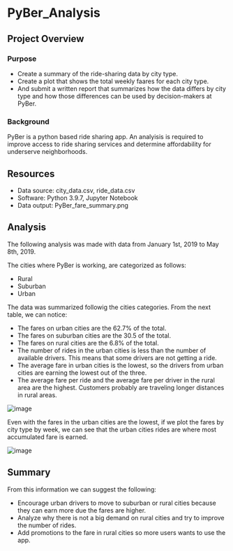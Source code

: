 # PyBer_Analysis
## Project Overview

### Purpose
- Create a summary of the ride-sharing data by city type. 
- Create a  plot that shows the total weekly faares for each city type. 
- And submit a written report that summarizes how the data differs by city type and how those differences can be used by decision-makers at PyBer. 

### Background
PyBer is a python based ride sharing app. An analyisis is required to improve access to ride sharing services and determine affordability for underserve neighborhoods.

## Resources
- Data source: city_data.csv, ride_data.csv
- Software: Python 3.9.7, Jupyter Notebook
- Data output: PyBer_fare_summary.png

## Analysis
The following analysis was made with data from January 1st, 2019 to May 8th, 2019. 

The cities where PyBer is working, are categorized as follows:
- Rural
- Suburban
- Urban

The data was summarized followig the cities categories. From the next table, we can notice:
- The fares on urban cities are the 62.7% of the total. 
- The fares on suburban cities are the 30.5 of the total.
- The fares on rural cities are the 6.8% of the total. 
- The number of rides in the urban cities is less than the number of available drivers. This means that some drivers are not getting a ride. 
- The average fare in urban cities is the lowest, so the drivers from urban cities are earning the lowest out of the three.
- The average fare per ride and the average fare per driver in the rural area are the highest. Customers probably are traveling longer distances in rural areas.  

![image](https://user-images.githubusercontent.com/21972342/138633944-1786777a-7321-43a9-91a8-3798bb4686c7.png)

Even with the fares in the urban cities are the lowest, if we plot the fares by city type by week, we can see that the urban cities rides are where most accumulated fare is earned.    

![image](https://user-images.githubusercontent.com/21972342/138634423-91a8e79a-bb13-49ea-ac4d-09d21bb28385.png)
 
## Summary
From this information we can suggest the following:
- Encourage urban drivers to move to suburban or rural cities because they can earn more due the fares are higher. 
- Analyze why there is not a big demand on rural cities and try to improve the number of rides.
- Add promotions to the fare in rural cities so more users wants to use the app.  

